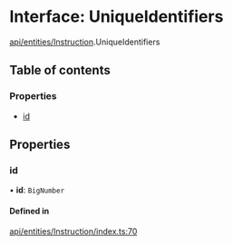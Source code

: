# Interface: UniqueIdentifiers

[api/entities/Instruction](../wiki/api.entities.Instruction).UniqueIdentifiers

## Table of contents

### Properties

- [id](../wiki/api.entities.Instruction.UniqueIdentifiers#id)

## Properties

### id

• **id**: `BigNumber`

#### Defined in

[api/entities/Instruction/index.ts:70](https://github.com/PolymeshAssociation/polymesh-sdk/blob/fe2e6dd1/src/api/entities/Instruction/index.ts#L70)
